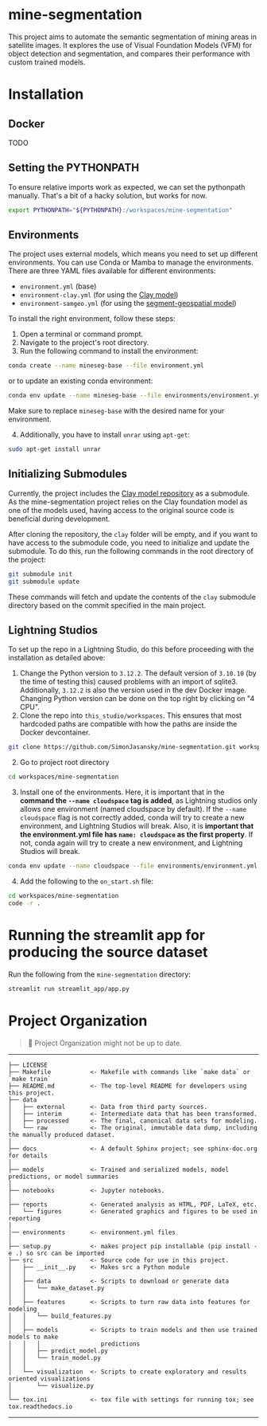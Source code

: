 mine-segmentation
==============================

This project aims to automate the semantic segmentation of mining areas in satellite images. It explores the use of Visual Foundation Models (VFM) for object detection and segmentation, and compares their performance with custom trained models.

# Installation

## Docker
TODO

## Setting the PYTHONPATH
To ensure relative imports work as expected, we can set the pythonpath manually. That's a bit of a hacky solution, but works for now. 

```bash
export PYTHONPATH="${PYTHONPATH}:/workspaces/mine-segmentation"
```

## Environments
The project uses external models, which means you need to set up different environments. You can use Conda or Mamba to manage the environments. There are three YAML files available for different environments:
- ``environment.yml`` (base)
- ``environment-clay.yml`` (for using the [Clay model](https://github.com/Clay-foundation/model))
- ``environment-samgeo.yml`` (for using the [segment-geospatial model](https://github.com/opengeos/segment-geospatial))

 To install the right environment, follow these steps:

1. Open a terminal or command prompt.
2. Navigate to the project's root directory.
3. Run the following command to install the environment:
```bash
conda create --name mineseg-base --file environment.yml
```
or to update an existing conda environment: 

```bash
conda env update --name mineseg-base --file environments/environment.yml --prune
```
Make sure to replace `mineseg-base` with the desired name for your environment.

4. Additionally, you have to install `unrar` using `apt-get`: 
```bash
sudo apt-get install unrar
```

## Initializing Submodules
Currently, the project includes the [Clay model repository](https://github.com/Clay-foundation/model) as a submodule. As the mine-segmentation project relies on the Clay foundation model as one of the models used, having access to the original source code is beneficial during development.

After cloning the repository, the `clay` folder will be empty, and if you want to have access to the submodule code, you need to initialize and update the submodule. To do this, run the following commands in the root directory of the project:

```bash
git submodule init
git submodule update
```

These commands will fetch and update the contents of the `clay` submodule directory based on the commit specified in the main project.

## Lightning Studios

To set up the repo in a Lightning Studio, do this before proceeding with the installation as detailed above: 

1. Change the Python version to ``3.12.2``. The default version of ``3.10.10`` (by the time of testing this) caused problems with an import of sqlite3. Additionally, ``3.12.2`` is also the version used in the dev Docker image. Changing Python version can be done on the top right by clicking on "4 CPU". 
1. Clone the repo into `this_studio/workspaces`. This ensures that most hardcoded paths are compatible with how the paths are inside the Docker devcontainer. 
```bash
git clone https://github.com/SimonJasansky/mine-segmentation.git workspaces/mine-segmentation
```
2. Go to project root directory
```bash
cd workspaces/mine-segmentation
```
3. Install one of the environments. Here, it is important that in the **command the `--name cloudspace` tag is added**, as Lightning studios only allows one environment (named cloudspace by default). If the `--name cloudspace` flag is not correctly added, conda will try to create a new environment, and Lightning Studios will break. 
Also, it is **important that the environment.yml file has `name: cloudspace` as the first property**. If not, conda again will try to create a new environment, and Lightning Studios will break. 

```bash
conda env update --name cloudspace --file environments/environment.yml --prune
```
4. Add the following to the `on_start.sh` file:
```bash
cd workspaces/mine-segmentation
code -r .
```

# Running the streamlit app for producing the source dataset

Run the following from the `mine-segmentation` directory:
```bash
streamlit run streamlit_app/app.py
```

# Project Organization
> 🚧 Project Organization might not be up to date.
------------

    ├── LICENSE
    ├── Makefile           <- Makefile with commands like `make data` or `make train`
    ├── README.md          <- The top-level README for developers using this project.
    ├── data
    │   ├── external       <- Data from third party sources.
    │   ├── interim        <- Intermediate data that has been transformed.
    │   ├── processed      <- The final, canonical data sets for modeling.
    │   └── raw            <- The original, immutable data dump, including the manually produced dataset.
    │
    ├── docs               <- A default Sphinx project; see sphinx-doc.org for details
    │
    ├── models             <- Trained and serialized models, model predictions, or model summaries
    │
    ├── notebooks          <- Jupyter notebooks.
    │
    ├── reports            <- Generated analysis as HTML, PDF, LaTeX, etc.
    │   └── figures        <- Generated graphics and figures to be used in reporting
    │
    |── environments       <- environment.yml files
    │
    ├── setup.py           <- makes project pip installable (pip install -e .) so src can be imported
    ├── src                <- Source code for use in this project.
    │   ├── __init__.py    <- Makes src a Python module
    │   │
    │   ├── data           <- Scripts to download or generate data
    │   │   └── make_dataset.py
    │   │
    │   ├── features       <- Scripts to turn raw data into features for modeling
    │   │   └── build_features.py
    │   │
    │   ├── models         <- Scripts to train models and then use trained models to make
    │   │   │                 predictions
    │   │   ├── predict_model.py
    │   │   └── train_model.py
    │   │
    │   └── visualization  <- Scripts to create exploratory and results oriented visualizations
    │       └── visualize.py
    │
    └── tox.ini            <- tox file with settings for running tox; see tox.readthedocs.io


--------

